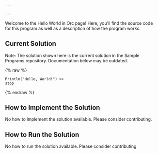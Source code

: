 ```yaml
---

---
```


Welcome to the Hello World in Orc page! Here, you'll find the source code for this program as well as a description of how the program works.

## Current Solution

Note: The solution shown here is the current solution in the Sample Programs repository. Documentation below may be outdated.

{% raw %}

```Orc
Println("Hello, World!") >>
stop

```

{% endraw %}

## How to Implement the Solution

No how to implement the solution available. Please consider contributing.

## How to Run the Solution

No how to run the solution available. Please consider contributing.